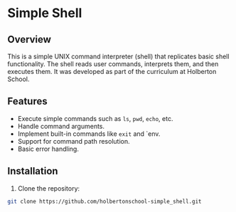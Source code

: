 # Simple Shell

## Overview
This is a simple UNIX command interpreter (shell) that replicates basic shell functionality. The shell reads user commands, interprets them, and then executes them. It was developed as part of the curriculum at Holberton School.

## Features
- Execute simple commands such as `ls`, `pwd`, `echo`, etc.
- Handle command arguments.
- Implement built-in commands like `exit` and `env.
- Support for command path resolution.
- Basic error handling.

## Installation
1. Clone the repository:
```bash
git clone https://github.com/holbertonschool-simple_shell.git
```
